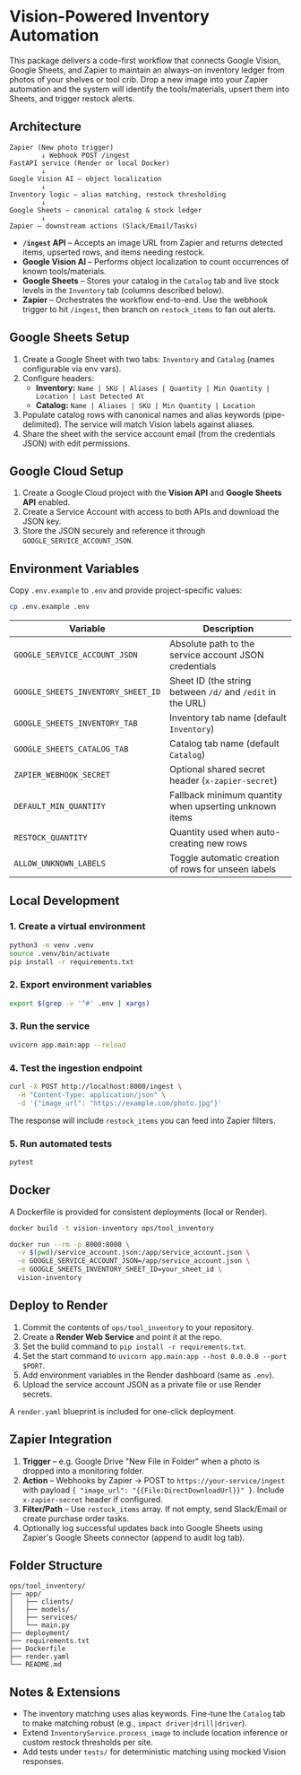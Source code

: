 # Vision-Powered Inventory Automation

This package delivers a code-first workflow that connects Google Vision, Google Sheets, and Zapier to maintain an always-on inventory ledger from photos of your shelves or tool crib. Drop a new image into your Zapier automation and the system will identify the tools/materials, upsert them into Sheets, and trigger restock alerts.

## Architecture

```
Zapier (New photo trigger)
        ↓ Webhook POST /ingest
FastAPI service (Render or local Docker)
        ↓
Google Vision AI — object localization
        ↓
Inventory logic — alias matching, restock thresholding
        ↓
Google Sheets — canonical catalog & stock ledger
        ↓
Zapier — downstream actions (Slack/Email/Tasks)
```

* **`/ingest` API** – Accepts an image URL from Zapier and returns detected items, upserted rows, and items needing restock.
* **Google Vision AI** – Performs object localization to count occurrences of known tools/materials.
* **Google Sheets** – Stores your catalog in the `Catalog` tab and live stock levels in the `Inventory` tab (columns described below).
* **Zapier** – Orchestrates the workflow end-to-end. Use the webhook trigger to hit `/ingest`, then branch on `restock_items` to fan out alerts.

## Google Sheets Setup

1. Create a Google Sheet with two tabs: `Inventory` and `Catalog` (names configurable via env vars).
2. Configure headers:
   - **Inventory:** `Name | SKU | Aliases | Quantity | Min Quantity | Location | Last Detected At`
   - **Catalog:** `Name | Aliases | SKU | Min Quantity | Location`
3. Populate catalog rows with canonical names and alias keywords (pipe-delimited). The service will match Vision labels against aliases.
4. Share the sheet with the service account email (from the credentials JSON) with edit permissions.

## Google Cloud Setup

1. Create a Google Cloud project with the **Vision API** and **Google Sheets API** enabled.
2. Create a Service Account with access to both APIs and download the JSON key.
3. Store the JSON securely and reference it through `GOOGLE_SERVICE_ACCOUNT_JSON`.

## Environment Variables

Copy `.env.example` to `.env` and provide project-specific values:

```bash
cp .env.example .env
```

| Variable | Description |
| --- | --- |
| `GOOGLE_SERVICE_ACCOUNT_JSON` | Absolute path to the service account JSON credentials |
| `GOOGLE_SHEETS_INVENTORY_SHEET_ID` | Sheet ID (the string between `/d/` and `/edit` in the URL) |
| `GOOGLE_SHEETS_INVENTORY_TAB` | Inventory tab name (default `Inventory`) |
| `GOOGLE_SHEETS_CATALOG_TAB` | Catalog tab name (default `Catalog`) |
| `ZAPIER_WEBHOOK_SECRET` | Optional shared secret header (`x-zapier-secret`) |
| `DEFAULT_MIN_QUANTITY` | Fallback minimum quantity when upserting unknown items |
| `RESTOCK_QUANTITY` | Quantity used when auto-creating new rows |
| `ALLOW_UNKNOWN_LABELS` | Toggle automatic creation of rows for unseen labels |

## Local Development

### 1. Create a virtual environment

```bash
python3 -m venv .venv
source .venv/bin/activate
pip install -r requirements.txt
```

### 2. Export environment variables

```bash
export $(grep -v '^#' .env | xargs)
```

### 3. Run the service

```bash
uvicorn app.main:app --reload
```

### 4. Test the ingestion endpoint

```bash
curl -X POST http://localhost:8000/ingest \
  -H "Content-Type: application/json" \
  -d '{"image_url": "https://example.com/photo.jpg"}'
```

The response will include `restock_items` you can feed into Zapier filters.

### 5. Run automated tests

```bash
pytest
```

## Docker

A Dockerfile is provided for consistent deployments (local or Render).

```bash
docker build -t vision-inventory ops/tool_inventory

docker run --rm -p 8000:8000 \
  -v $(pwd)/service_account.json:/app/service_account.json \
  -e GOOGLE_SERVICE_ACCOUNT_JSON=/app/service_account.json \
  -e GOOGLE_SHEETS_INVENTORY_SHEET_ID=your_sheet_id \
  vision-inventory
```

## Deploy to Render

1. Commit the contents of `ops/tool_inventory` to your repository.
2. Create a **Render Web Service** and point it at the repo.
3. Set the build command to `pip install -r requirements.txt`.
4. Set the start command to `uvicorn app.main:app --host 0.0.0.0 --port $PORT`.
5. Add environment variables in the Render dashboard (same as `.env`).
6. Upload the service account JSON as a private file or use Render secrets.

A `render.yaml` blueprint is included for one-click deployment.

## Zapier Integration

1. **Trigger** – e.g. Google Drive "New File in Folder" when a photo is dropped into a monitoring folder.
2. **Action** – Webhooks by Zapier → POST to `https://your-service/ingest` with payload `{ "image_url": "{{File:DirectDownloadUrl}}" }`. Include `x-zapier-secret` header if configured.
3. **Filter/Path** – Use `restock_items` array. If not empty, send Slack/Email or create purchase order tasks.
4. Optionally log successful updates back into Google Sheets using Zapier's Google Sheets connector (append to audit log tab).

## Folder Structure

```
ops/tool_inventory/
├── app/
│   ├── clients/
│   ├── models/
│   ├── services/
│   └── main.py
├── deployment/
├── requirements.txt
├── Dockerfile
├── render.yaml
└── README.md
```

## Notes & Extensions

- The inventory matching uses alias keywords. Fine-tune the `Catalog` tab to make matching robust (e.g., `impact driver|drill|driver`).
- Extend `InventoryService.process_image` to include location inference or custom restock thresholds per site.
- Add tests under `tests/` for deterministic matching using mocked Vision responses.

